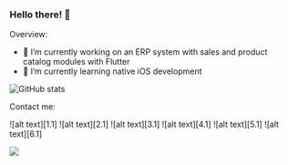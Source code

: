 ### Hello there! 👋

<!--
**ervindobri/ervindobri** is a ✨ _special_ ✨ repository because its `README.md` (this file) appears on your GitHub profile.

Here are some ideas to get you started:
Overview:
- 🔭 I’m currently working on ...
- 🌱 I’m currently learning ...
- 👯 I’m looking to collaborate on ...
- 🤔 I’m looking for help with ...
- 💬 Ask me about ...
- 📫 How to reach me: ...
- 😄 Pronouns: ...
- ⚡ Fun fact: ...
-->

Overview:
- 🔭 I’m currently working on an ERP system with sales and product catalog modules with Flutter 
- 🌱 I’m currently learning native iOS development
<!-- - 👯 I’m looking to collaborate on ... -->
<!-- - 🤔 I’m looking for help with ... -->
<!-- - 💬 Ask me about  -->
<!-- - 📫 How to reach me: ... -->
<!-- - 😄 Pronouns: ... -->
<!-- - ⚡ Fun fact: ... -->

![GitHub stats](https://github-readme-stats.vercel.app/api?username=ervindobri&show_icons=true&theme=tokyonight&count_private=true)


Contact me:

<div style="color=black">
<!--   TODO: work in progress  -->
![alt text][1.1]
![alt text][2.1]
![alt text][3.1]
![alt text][4.1]
![alt text][5.1]
![alt text][6.1]
  </div>

[1.1]: http://i.imgur.com/tXSoThF.png (twitter icon with padding)
[2.1]: http://i.imgur.com/P3YfQoD.png (facebook icon with padding)
[3.1]: http://i.imgur.com/yCsTjba.png (google plus icon with padding)
[4.1]: http://i.imgur.com/YckIOms.png (tumblr icon with padding)
[5.1]: http://i.imgur.com/1AGmwO3.png (dribbble icon with padding)
[6.1]: http://i.imgur.com/0o48UoR.png (github icon with padding)

![](https://visitor-badge.laobi.icu/badge?page_id=ervindobri.ervindobri)
